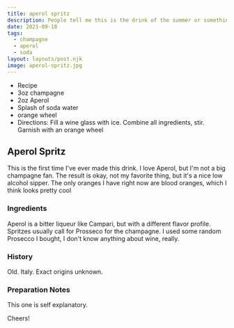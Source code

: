 ```yaml
---
title: aperol spritz
description: People tell me this is the drink of the summer or something?
date: 2021-09-18
tags:
  - champagne
  - aperol
  - soda
layout: layouts/post.njk
image: aperol-spritz.jpg
---
```

 - Recipe
 - 3oz champagne
 - 2oz Aperol
 - Splash of soda water
 - orange wheel
 - Directions: Fill a wine glass with ice. Combine all ingredients, stir. Garnish with an orange wheel

## Aperol Spritz

This is the first time I've ever made this drink. I love Aperol, but I'm not a big champagne fan. The result is okay, not my favorite thing, but it's a nice low alcohol sipper. The only oranges I have right now are blood oranges, which I think looks pretty cool

### Ingredients

Aperol is a bitter liqueur like Campari, but with a different flavor profile. Spritzes usually call for Prosseco for the champagne. I used some random Prosecco I bought, I don't know anything about wine, really.

### History

Old. Italy. Exact origins unknown.

### Preparation Notes

This one is self explanatory.

Cheers!

